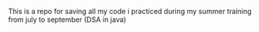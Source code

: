 This is a repo for saving all my code i practiced during my summer training from july to september (DSA in java) 
